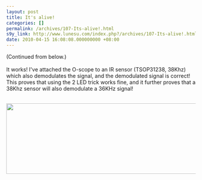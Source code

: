 ```yaml
---
layout: post
title: It's alive!
categories: []
permalink: /archives/107-Its-alive!.html
s9y_link: http://www.lunesu.com/index.php?/archives/107-Its-alive!.html
date: 2010-04-15 16:08:08.000000000 +08:00
---
```

(Continued from below.)<br />
<br />
It works! I've attached the O-scope to an IR sensor (TSOP31238, 38Khz) which also demodulates the signal, and the demodulated signal is correct! This proves that using the 2 LED trick works fine, and it further proves that a 38Khz sensor will also demodulate a 36KHz signal!<br />
<br />
<!-- s9ymdb:76 --><img class="serendipity_image_center" width="524" height="188"  src="http://www.lunesu.com/uploads/oscope2.png"  alt="" />
